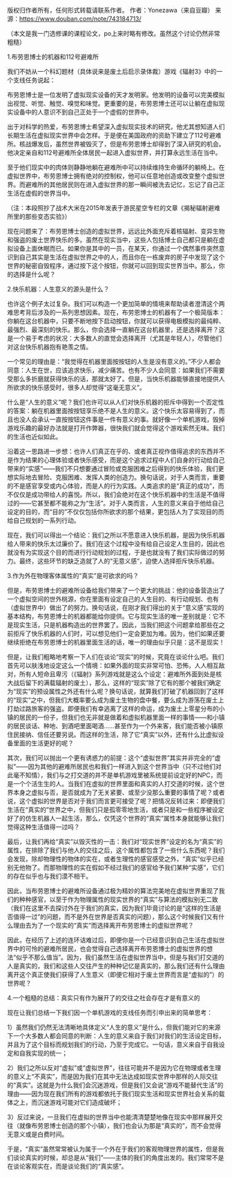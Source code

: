 版权归作者所有，任何形式转载请联系作者。
作者：Yonezawa（来自豆瓣）
来源：https://www.douban.com/note/743184713/

（本文是我一门选修课的课程论文，po上来时略有修改。虽然这个讨论仍然非常粗糙）

1.布劳恩博士的机器和112号避难所

我们不妨从一个科幻题材（具体说来是废土后启示录体裁）游戏《辐射3》中的一个支线任务说起：

布劳恩博士是一位发明了虚拟现实设备的天才发明家。他发明的设备可以完美模拟出视觉、听觉、触觉、嗅觉和味觉。更重要的是，布劳恩博士还可以让躺在虚拟现实设备中的人意识不到自己正处于一个虚假的世界中。

出于对科学的热爱，布劳恩博士希望深入虚拟现实技术的研究，他尤其想知道人们长期生活在虚拟现实世界中会怎样。于是便在美国政府的资助下建立了112号避难所。核战爆发后，虽然世界被毁灭了，但是布劳恩博士却得到了深入研究的机会。他决定亲自和112号避难所全体居民一起进入虚拟世界，并打算永远生活在当中。

至于他们现实中的肉体则静静地躺在避难所中可以持续维持生命循环的躺椅上。在虚拟世界中，布劳恩博士拥有绝对的控制权，他可以任意地创造或改变整个虚拟世界。而避难所的其他居民则在进入虚拟世界的那一瞬间被洗去记忆，忘记了自己正生活在虚假的世界当中。

（注：本段照抄了战术大米在2015年发表于游民星空专栏的文章《揭秘辐射避难所里的那些变态实验》）

现在问题来了：布劳恩博士创造的虚拟世界，远远比外面充斥着核辐射、变异生物和强盗的废土世界快乐的多。虽然在现实当中，这些人包括博士自己都只是躺在虚拟设备上面休眠而已。如果你是其中的一员，在某天，你通过一个偶然事件突然意识到自己其实是生活在虚拟世界之中的人，而且你在一栋废弃的房子中发现了这个世界的秘密自毁程序，通过按下这个按钮，你就可以回到现实世界当中。那么，你的选择是什么呢？

2.快乐机器：人生意义的源头是什么？

也许这个例子太过复杂。我们可以构造一个更加简单的情境来帮助读者澄清这个两难思考背后涉及的一系列思想因素。现在，布劳恩博士的机器有了一个极简版本：你躺在这台机器中，只要不断地按下启动按钮，你就可以获得电极模拟的最纯粹、最强烈、最深刻的快乐。那么，你会选择一直躺在这台机器里，还是选择离开？这是一个易于考虑的状况：大多数人的直觉会选择离开（尤其是年轻人），尽管他们对这台快乐机器抱有艳羡之情。

一个常见的理由是：“我觉得在机器里面按按钮的人生是没有意义的。”不少人都会同意：人生在世，应该追求快乐，减少痛苦。也有不少人会同意：如果我们不需要受那么多折磨就获得快乐的话，那就太好了。但是，当快乐机器能够直接地提供人所欲求的快乐感受时，很多人却觉得“这毫无意义”。

什么是“人生的意义”呢？我们也许可以从人们对快乐机器的拒斥中得到一个否定性的答案：躺在机器里面按按钮享乐绝不是人生的意义。这个快乐太容易得到了，而且也没人会承认一直按按钮这件事是一件有意义的事。就好像一个单机游戏，毁掉游戏乐趣的最好办法就是打开作弊器，很快我们就会觉得这个游戏索然无味。我们的生活也近似如此。

沿着这一思路进一步想：也许人们真正在乎的、或者真正视作值得追求的东西并不是作为结果的心理体验或者快乐感受，而是这个追求过程中人们自身的行动给自己带来的“实感”——我们不只想要通过冒险或克服困难之后得到的快乐体验，我们更想实际地去冒险、克服困难、发挥人类的创造力。换句话说，对于人类而言，重要的不是感官享受或内心体验，而是人的行为实践。人类追求的是“真正的成功”，而不仅仅是成功带给人的喜悦。所以，我们会绝对在这个快乐机器中的生活是不值得过的——它甚至都不能称之为“生活”。对于人类而言，人生的意义来自于他给自己设定的目的，而“目的”不仅仅包括你所欲求的那个结果，更包括人为了实现目的而给自己规划的一系列行动。

现在，我们可以得出一个结论：我们之所以不愿意进入快乐机器，是因为快乐机器给人带来的快乐太过廉价了。我们在这个过程中没有给自己设定人生目的，因此也就没有为实现这个目的而进行行动规划的过程，于是也就没有了我们实际做过的努力。最终，这些环节的缺乏造就了人的“无意义感”，迫使人选择拒斥快乐机器。

3.作为外在物理客体属性的“真实”是可欲求的吗？

但是，布劳恩博士的避难所设备给我们带来了一个更大的挑战：他的设备营造出了一个虚拟空间的世外桃源，你在里面有设定自己的人生目的、有行动规划、也有（虚拟世界中）做出了的努力。换句话说，在刚才我们得出的关于“意义感”实现的基本结构，布劳恩博士的机器都能给你提供。它与现实生活的唯一差别就是：它不是现实生活，只是机器构造出的世界罢了。因此，当我们把这个问题拿给那些在之前拒斥了快乐机器的人们时，可以想见他们一定会更加为难。因为，他们如果还要继续拒绝在布劳恩博士的机器里面生活的话，唯一的理由似乎只是：这不是现实！

但是，让我们粗略地考察一下人们在谈论“现实”的时候，究竟在谈论什么吧。我们首先可以肤浅地设定这么一个情境：如果外面的现实非常可怕、恐怖，人人相互敌对，所有人短命且卑污（《辐射》系列游戏就是这么个设定：避难所外面到处是核大战后留下的满载辐射的废土），那么，这样的“现实”除了它有的那个被我们确定为“现实”的预设属性之外还有什么呢？换句话说，就算我们打破了机器回到了这样的“现实”之中，但我们大概率要么成为废土生物的盘中餐，要么成为游荡在废土上打劫过路旅客的强盗。即便我们有幸逃离了这样的命运，成为废土上零星分布的小镇的居民的一份子，但我们也无非就是做着和虚拟机器里面一样的事情——和小镇的居民谈话、种地、到酒吧里面喝酒……甚至作为一个外来客，我们能否被小镇原住民接纳、信任还要另说。而这样的生活，除了它“真实”以外，还有什么比虚拟设备里面的生活更好的呢？

其次，我们可以抛出一个更有诱惑力的前提：这个“虚拟世界”其实并非完全的“虚拟”——因为其他的避难所居民也和我们一样进入到这个世界当中（只不过他们对此毫不知情），我们与之打交道的并不是单机游戏里被系统提前设定好的NPC，而是一个个活生生的人。当我们在虚拟的世界里面和真实的人打交道的时候，这个世界本身之虚拟与否，是否就成为了无关紧要、或至少没那么重要的事情了呢？或者说，这个虚拟的世界是否对于我们而言更可接受了呢？把情况反转过来：即便我们生活在“真实的”世界之中，但我们只是孤零零地生活，或者只是和一些程序被设定好了的仿生机器人一起生活，那么，仅凭这个世界的“真实”属性本身就能够让我们觉得这种生活值得一过吗？

最后，让我们再给“真实”以毁灭性的一击：我们对“现实世界”设定的名为“真实”的属性，在排除了我们与他人的交往之后，这个属性都包含了一些什么东西呢？我们会发现，除却物理性的物体的实在，或者生理性的感官感受之外，“真实”似乎已经别无他物了。而那物理性的实在假如不经过我们的感官给予我们某种“实感”，它们的存在似乎也与我们漠不相干。

因此，当布劳恩博士的避难所设备通过极为精妙的算法完美地在虚拟世界重现了我们的种种感官，以至于作为物理属性的现实世界的“真实”与算法的模拟别无二致（我们在这里不去探讨外在于我们的真实，因为我们毕竟讨论的是“这样的生活是否值得一过”的问题，而不是外在世界是否真实的问题），那么这个时候我们又有什么理由去为了一个现实的“真实”而选择离开布劳恩博士的虚拟世界呢？

因此，在经历了上述的连环诘难过后，即便你是一个已经意识到自己生活在虚拟世界中的可怜的避难所居民，也会觉得自己选择离开布劳恩博士的虚拟世界的想法“似乎不那么值当”。因为，我们虽然生活在虚拟世界当中，但是与我们打交道的人是真实的，我们和这些人交往产生的种种记忆是真实的，那么我们还有什么理由离开这个真正使我们获得了人生意义（即便它相对于废土世界而言是“虚拟的”）的世界呢？

4.一个粗糙的总结：真实只有作为展开了的交往之社会存在才是有意义的

现在让我们总结一下我们因一个单机游戏的支线任务而引申出来的简单思考：

1）虽然我们仍然无法清晰地具体定义“人生的意义”是什么，但我们能对它的来源下一个大多数人都会同意的判断：人生的意义来自于我们对我们的生活设定目标，并且为了这个目标而规划我们的行动，乃至于完成它。一句话，意义来自于自我设定和自我实现的统一；

2）我们之所以反对“虚拟”或“虚拟世界”，往往可能并不是因为它在物理或者生理的意义上“不真实”，而是因为我们在其中无法达成如现实世界中那样的人际交往的“真实”。这就是为什么我们会沉迷游戏，但是我们又会说“游戏不能替代生活”的理由——因为现在我们所有的游戏都依托于我们现实生活和现实世界社会关系的载体之上，而沉迷游戏可能对它们造成破坏；

3）反过来说，一旦我们在虚拟的世界当中也能清清楚楚地像在现实中那样展开交往（就像布劳恩博士创造的那个小镇），我们也会认为那是“真实的”，而不会觉得无意义或是白费时间。

于是，“真实”虽然常常被认为属于一个外在于我们的客观物理世界的属性，但是我们谈论真实的时候，却总是从“我们”——主体的我们的角度出发的。我们常常不是在谈论客观实在，而是谈论我们的“真实感”。
